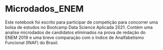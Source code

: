 # Microdados_ENEM

Este notebook foi escrito para participar de competição para concorrer uma bolsa de estudos no Bootcamp Data Science Aplicada 2021. Contém uma analise microdados de candidatos eliminados na prova de redação do ENEM  2019 e uma breve comparação com o Indice de Analfabetismo Funcional (INAF) do Brasil.

